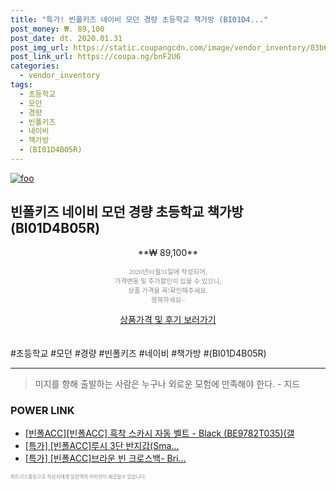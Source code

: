 ```yaml
--- 
title: "특가! 빈폴키즈 네이비 모던 경량 초등학교 책가방 (BI01D4..." 
post_money: ₩. 89,100 
post_date: dt. 2020.01.31 
post_img_url: https://static.coupangcdn.com/image/vendor_inventory/03b6/5581aee61dfa82f758989f5de211c940f1d13c0e33c75f24fc1620e2d5dd.jpg 
post_link_url: https://coupa.ng/bnF2U6 
categories: 
  - vendor_inventory 
tags: 
  - 초등학교 
  - 모던 
  - 경량 
  - 빈폴키즈 
  - 네이비 
  - 책가방 
  - (BI01D4B05R) 
--- 
```

[![foo](https://static.coupangcdn.com/image/vendor_inventory/03b6/5581aee61dfa82f758989f5de211c940f1d13c0e33c75f24fc1620e2d5dd.jpg)](https://coupa.ng/bnF2U6) 

## 빈폴키즈 네이비 모던 경량 초등학교 책가방 (BI01D4B05R) 
<p style="text-align: center;">**₩ 89,100**</p> 
<p style="text-align: center;"><span style="color: #898c8f; font-family: Georgia,Times,serif; font-size: 0.75em;">2020년01월31일에 작성되어, <br>가격변동 및 추가할인이 있을 수 있으니,<br> 상품 가격을 꼭!확인해주세요.<br>행복하세요~</span> 
</p>	 
<div markdown="0" style="text-align: center;"><a href="https://coupa.ng/bnF2U6" class="btn btn--success">상품가격 및 후기 보러가기</a></div> 
<br><br> 
  #초등학교 #모던 #경량 #빈폴키즈 #네이비 #책가방 #(BI01D4B05R) 
<hr> 

> 미지를 향해 출발하는 사람은 누구나 외로운 모험에 만족해야 한다. - 지드 


### POWER LINK

* <a href="https://blog.naver.com/fasyy4321/221787882766" target="_blank">[빈폴ACC][빈폴ACC] 흑착 스카시 자동 벨트 - Black (BE9782T035)(갤</a>
* <a href="https://blog.naver.com/an0733/221788760681" target="_blank">[특가] [빈폴ACC]루시 3단 반지갑(Sma...</a>
* <a href="https://blog.naver.com/sakai111/221788930500" target="_blank">[특가] [빈폴ACC]브라운 빈 크로스백- Bri...</a>

<span style="color: #898c8f; font-family: Georgia,Times,serif; font-size: 0.55em;">파트너스활동으로 작성자에게 일정액의 커미션이 제공될수 있습니다.</span> 

